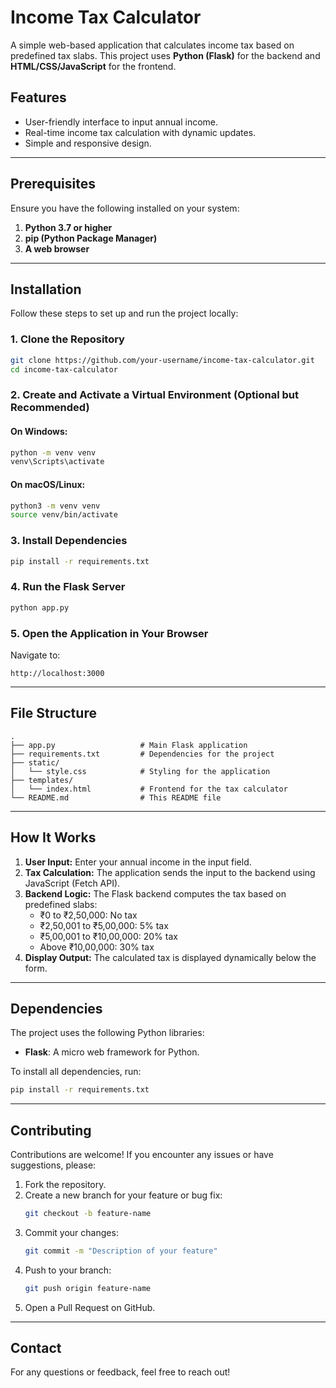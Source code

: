 # Income Tax Calculator

A simple web-based application that calculates income tax based on predefined tax slabs. This project uses **Python (Flask)** for the backend and **HTML/CSS/JavaScript** for the frontend.

## Features

- User-friendly interface to input annual income.
- Real-time income tax calculation with dynamic updates.
- Simple and responsive design.

---

## Prerequisites

Ensure you have the following installed on your system:

1. **Python 3.7 or higher**  
2. **pip (Python Package Manager)**  
3. **A web browser**  

---

## Installation

Follow these steps to set up and run the project locally:

### 1. Clone the Repository
```bash
git clone https://github.com/your-username/income-tax-calculator.git
cd income-tax-calculator
```

### 2. Create and Activate a Virtual Environment (Optional but Recommended)
#### On Windows:
```bash
python -m venv venv
venv\Scripts\activate
```

#### On macOS/Linux:
```bash
python3 -m venv venv
source venv/bin/activate
```

### 3. Install Dependencies
```bash
pip install -r requirements.txt
```

### 4. Run the Flask Server
```bash
python app.py
```

### 5. Open the Application in Your Browser
Navigate to:
```
http://localhost:3000
```

---

## File Structure

```
.
├── app.py                   # Main Flask application
├── requirements.txt         # Dependencies for the project
├── static/
│   └── style.css            # Styling for the application
├── templates/
│   └── index.html           # Frontend for the tax calculator
└── README.md                # This README file
```

---

## How It Works

1. **User Input:** Enter your annual income in the input field.
2. **Tax Calculation:** The application sends the input to the backend using JavaScript (Fetch API).
3. **Backend Logic:** The Flask backend computes the tax based on predefined slabs:
   - ₹0 to ₹2,50,000: No tax
   - ₹2,50,001 to ₹5,00,000: 5% tax
   - ₹5,00,001 to ₹10,00,000: 20% tax
   - Above ₹10,00,000: 30% tax
4. **Display Output:** The calculated tax is displayed dynamically below the form.

---

## Dependencies

The project uses the following Python libraries:

- **Flask**: A micro web framework for Python.

To install all dependencies, run:
```bash
pip install -r requirements.txt
```

---

## Contributing

Contributions are welcome! If you encounter any issues or have suggestions, please:

1. Fork the repository.
2. Create a new branch for your feature or bug fix:
   ```bash
   git checkout -b feature-name
   ```
3. Commit your changes:
   ```bash
   git commit -m "Description of your feature"
   ```
4. Push to your branch:
   ```bash
   git push origin feature-name
   ```
5. Open a Pull Request on GitHub.

---

## Contact

For any questions or feedback, feel free to reach out!
